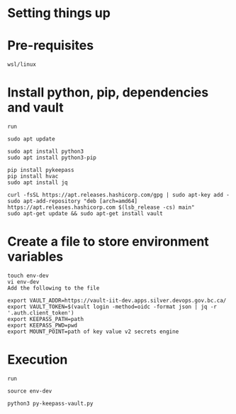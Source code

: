 # Setting things up #

# Pre-requisites #

```
wsl/linux
```

# Install python, pip, dependencies and vault #

```
run

sudo apt update

sudo apt install python3
sudo apt install python3-pip

pip install pykeepass
pip install hvac
sudo apt install jq

curl -fsSL https://apt.releases.hashicorp.com/gpg | sudo apt-key add -
sudo apt-add-repository "deb [arch=amd64] https://apt.releases.hashicorp.com $(lsb_release -cs) main"
sudo apt-get update && sudo apt-get install vault
```

# Create a file to store environment variables #

```
touch env-dev
vi env-dev
Add the following to the file
```

```
export VAULT_ADDR=https://vault-iit-dev.apps.silver.devops.gov.bc.ca/
export VAULT_TOKEN=$(vault login -method=oidc -format json | jq -r '.auth.client_token')
export KEEPASS_PATH=path
export KEEPASS_PWD=pwd
export MOUNT_POINT=path of key value v2 secrets engine
```

# Execution #

```
run

source env-dev

python3 py-keepass-vault.py

```
